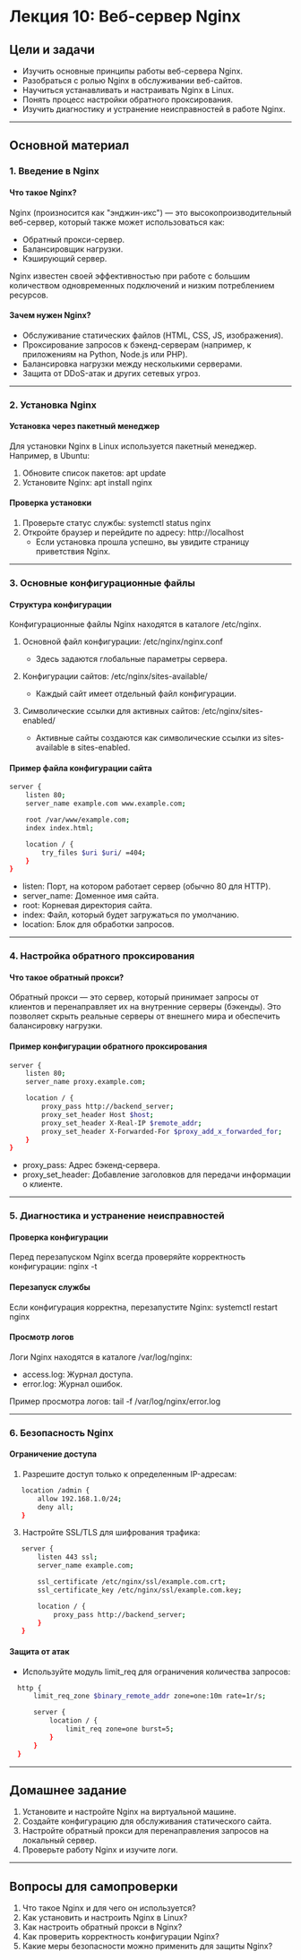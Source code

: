 # Лекция 10: Веб-сервер Nginx

## Цели и задачи
- Изучить основные принципы работы веб-сервера Nginx.
- Разобраться с ролью Nginx в обслуживании веб-сайтов.
- Научиться устанавливать и настраивать Nginx в Linux.
- Понять процесс настройки обратного проксирования.
- Изучить диагностику и устранение неисправностей в работе Nginx.

---

## Основной материал

### 1. Введение в Nginx

#### Что такое Nginx?
Nginx (произносится как "энджин-икс") — это высокопроизводительный веб-сервер, который также может использоваться как:
- Обратный прокси-сервер.
- Балансировщик нагрузки.
- Кэширующий сервер.

Nginx известен своей эффективностью при работе с большим количеством одновременных подключений и низким потреблением ресурсов.

#### Зачем нужен Nginx?
- Обслуживание статических файлов (HTML, CSS, JS, изображения).
- Проксирование запросов к бэкенд-серверам (например, к приложениям на Python, Node.js или PHP).
- Балансировка нагрузки между несколькими серверами.
- Защита от DDoS-атак и других сетевых угроз.

---

### 2. Установка Nginx

#### Установка через пакетный менеджер
Для установки Nginx в Linux используется пакетный менеджер. Например, в Ubuntu:

1. Обновите список пакетов:
   apt update
2. Установите Nginx:
   apt install nginx

#### Проверка установки
1. Проверьте статус службы:
   systemctl status nginx
2. Откройте браузер и перейдите по адресу:
   http://localhost
   - Если установка прошла успешно, вы увидите страницу приветствия Nginx.

---

### 3. Основные конфигурационные файлы

#### Структура конфигурации
Конфигурационные файлы Nginx находятся в каталоге /etc/nginx.

1. Основной файл конфигурации:
   /etc/nginx/nginx.conf
   - Здесь задаются глобальные параметры сервера.

2. Конфигурации сайтов:
   /etc/nginx/sites-available/
   - Каждый сайт имеет отдельный файл конфигурации.

3. Символические ссылки для активных сайтов:
   /etc/nginx/sites-enabled/
   - Активные сайты создаются как символические ссылки из sites-available в sites-enabled.

#### Пример файла конфигурации сайта
```bash
server {
    listen 80;
    server_name example.com www.example.com;

    root /var/www/example.com;
    index index.html;

    location / {
        try_files $uri $uri/ =404;
    }
}
```

- listen: Порт, на котором работает сервер (обычно 80 для HTTP).
- server_name: Доменное имя сайта.
- root: Корневая директория сайта.
- index: Файл, который будет загружаться по умолчанию.
- location: Блок для обработки запросов.

---

### 4. Настройка обратного проксирования

#### Что такое обратный прокси?
Обратный прокси — это сервер, который принимает запросы от клиентов и перенаправляет их на внутренние серверы (бэкенды). Это позволяет скрыть реальные серверы от внешнего мира и обеспечить балансировку нагрузки.

#### Пример конфигурации обратного проксирования
```bash
server {
    listen 80;
    server_name proxy.example.com;

    location / {
        proxy_pass http://backend_server;
        proxy_set_header Host $host;
        proxy_set_header X-Real-IP $remote_addr;
        proxy_set_header X-Forwarded-For $proxy_add_x_forwarded_for;
    }
}
```

- proxy_pass: Адрес бэкенд-сервера.
- proxy_set_header: Добавление заголовков для передачи информации о клиенте.

---

### 5. Диагностика и устранение неисправностей

#### Проверка конфигурации
Перед перезапуском Nginx всегда проверяйте корректность конфигурации:
nginx -t

#### Перезапуск службы
Если конфигурация корректна, перезапустите Nginx:
systemctl restart nginx

#### Просмотр логов
Логи Nginx находятся в каталоге /var/log/nginx:
- access.log: Журнал доступа.
- error.log: Журнал ошибок.

Пример просмотра логов:
tail -f /var/log/nginx/error.log

---

### 6. Безопасность Nginx

#### Ограничение доступа
1. Разрешите доступ только к определенным IP-адресам:
```bash
   location /admin {
       allow 192.168.1.0/24;
       deny all;
   }
```

3. Настройте SSL/TLS для шифрования трафика:
```bash
   server {
       listen 443 ssl;
       server_name example.com;

       ssl_certificate /etc/nginx/ssl/example.com.crt;
       ssl_certificate_key /etc/nginx/ssl/example.com.key;

       location / {
           proxy_pass http://backend_server;
       }
   }
```

#### Защита от атак
- Используйте модуль limit_req для ограничения количества запросов:
```bash
  http {
      limit_req_zone $binary_remote_addr zone=one:10m rate=1r/s;

      server {
          location / {
              limit_req zone=one burst=5;
          }
      }
  }
```

---

## Домашнее задание
1. Установите и настройте Nginx на виртуальной машине.
2. Создайте конфигурацию для обслуживания статического сайта.
3. Настройте обратный прокси для перенаправления запросов на локальный сервер.
4. Проверьте работу Nginx и изучите логи.

---

## Вопросы для самопроверки
1. Что такое Nginx и для чего он используется?
2. Как установить и настроить Nginx в Linux?
3. Как настроить обратный прокси в Nginx?
4. Как проверить корректность конфигурации Nginx?
5. Какие меры безопасности можно применить для защиты Nginx?
